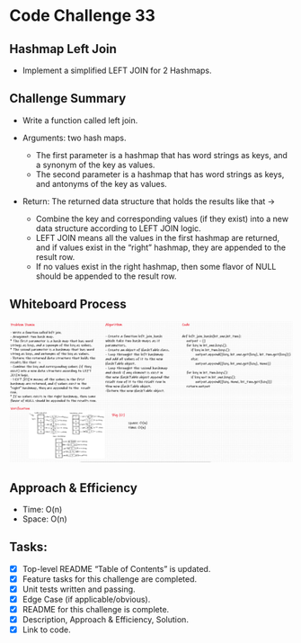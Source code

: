 # Code Challenge 33

## Hashmap Left Join
  * Implement a simplified LEFT JOIN for 2 Hashmaps.
  
## Challenge Summary
  * Write a function called left join.
  
  * Arguments: two hash maps.
    - The first parameter is a hashmap that has word strings as keys, and a synonym of the key as values.
    - The second parameter is a hashmap that has word strings as keys, and antonyms of the key as values.
  
  * Return: The returned data structure that holds the results like that -> 
    - Combine the key and corresponding values (if they exist) into a new data structure according to LEFT JOIN logic.
    -  LEFT JOIN means all the values in the first hashmap are returned, and if values exist in the “right” hashmap, they are appended to the result row.
    - If no values exist in the right hashmap, then some flavor of NULL should be appended to the result row.
  
## Whiteboard Process
![hashmap-left-join](../../images/code-challange-33.png)

## Approach & Efficiency
  * Time: O(n)
  * Space: O(n)
  
## Tasks:
  - [x] Top-level README “Table of Contents” is updated.
  - [x] Feature tasks for this challenge are completed.
  - [x] Unit tests written and passing.
  - [x] Edge Case (if applicable/obvious).
  - [x] README for this challenge is complete.
  - [x] Description, Approach & Efficiency, Solution.
  - [x] Link to code.
